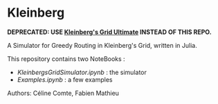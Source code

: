 # Kleinberg

**DEPRECATED: USE [Kleinberg's Grid Ultimate](https://github.com/balouf/kleinberg-grid-simulator) INSTEAD OF THIS REPO.**

A Simulator for Greedy Routing in Kleinberg's Grid, written in Julia.

This repository contains two NoteBooks :
- *KleinbergsGridSimulator.ipynb* : the simulator
- *Examples.ipynb* : a few examples

Authors: Céline Comte, Fabien Mathieu
